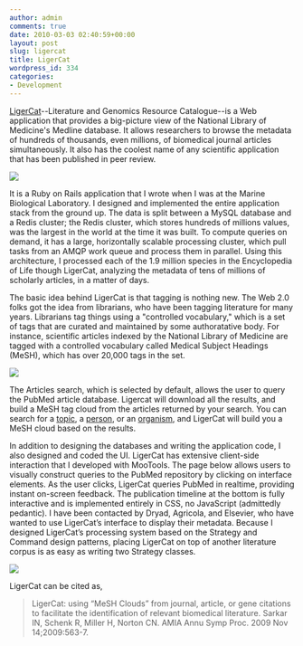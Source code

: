 ```yaml
---
author: admin
comments: true
date: 2010-03-03 02:40:59+00:00
layout: post
slug: ligercat
title: LigerCat
wordpress_id: 334
categories:
- Development
---
```


[LigerCat](http://ligercat.org)--Literature and Genomics Resource Catalogue--is a Web application that provides a big-picture view of the National Library of Medicine's Medline database. It allows researchers to browse the metadata of hundreds of thousands, even millions, of biomedical journal articles simultaneously. It also has the coolest name of any scientific application that has been published in peer review.

![](http://ryanschenk.com/wp-content/uploads/2010/03/LigerCat1-1024x668.png)

It is a Ruby on Rails application that I wrote when I was at the Marine Biological Laboratory. I designed and implemented the entire application stack from the ground up. The data is split between a MySQL database and a Redis cluster; the Redis cluster, which stores hundreds of millions values, was the largest in the world at the time it was built. To compute queries on demand, it has a large, horizontally scalable processing cluster, which pull tasks from an AMQP work queue and process them in parallel. Using this architecture, I processed each of the 1.9 million species in the Encyclopedia of Life though LigerCat, analyzing the metadata of tens of millions of scholarly articles, in a matter of days.

The basic idea behind LigerCat is that tagging is nothing new. The Web 2.0 folks got the idea from librarians, who have been tagging literature for many years. Librarians tag things using a "controlled vocabulary," which is a set of tags that are curated and maintained by some authoratative body. For instance, scientific articles indexed by the National Library of Medicine are tagged with a controlled vocabulary called Medical Subject Headings (MeSH), which has over 20,000 tags in the set.

![](http://ryanschenk.com/wp-content/uploads/2010/03/Shimomura-O-LigerCat1-951x1024.png)

The Articles search, which is selected by default, allows the user to query the PubMed article database. Ligercat will download all the results, and build a MeSH tag cloud from the articles returned by your search. You can search for a [topic](http://ligercat.ubio.org/articles/biodiversity%20informatics), a [person](http://ligercat.ubio.org/articles/Shimomura%20O), or an [organism](http://ligercat.ubio.org/articles/Cavia%20porcellus), and LigerCat will build you a MeSH cloud based on the results.

In addition to designing the databases and writing the application code, I also designed and coded the UI. LigerCat has extensive client-side interaction that I developed with MooTools. The page below allows users to visually construct queries to the PubMed repository by clicking on interface elements. As the user clicks, LigerCat queries PubMed in realtime, providing instant on-screen feedback. The publication timeline at the bottom is fully interactive and is implemented entirely in CSS, no JavaScript (admittedly pedantic). I have been contacted by Dryad, Agricola, and Elsevier, who have wanted to use LigerCat’s interface to display their metadata. Because I designed LigerCat’s processing system based on the Strategy and Command design patterns, placing LigerCat on top of another literature corpus is as easy as writing two Strategy classes.

[![](http://ryanschenk.com/wp-content/uploads/2010/03/Shimomura-O-LigerCat-951x1024.png)](http://ligercat.org/articles/shimomura%20o)

LigerCat can be cited as,



<blockquote>LigerCat: using “MeSH Clouds” from journal, article, or gene citations to facilitate the identification of relevant biomedical literature. Sarkar IN, Schenk R, Miller H, Norton CN. AMIA Annu Symp Proc. 2009 Nov 14;2009:563-7.</blockquote>



